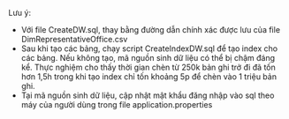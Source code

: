 Lưu ý: 
- Với file CreateDW.sql, thay bằng đường dẫn chính xác được lưu của file DimRepresentativeOffice.csv
- Sau khi tạo các bảng, chạy script CreateIndexDW.sql để tạo index cho các bảng. Nếu không tạo, mã nguồn sinh dữ liệu có thể bị chậm đáng kể. 
  Thực nghiệm cho thấy thời gian chèn từ 250k bản ghi trở đi đã tốn hơn 1,5h trong khi tạo index chỉ tốn khoảng 5p để chèn vào 1 triệu bản ghi. 
- Tại mã nguồn sinh dữ liệu, cập nhật mật khẩu đăng nhập vào sql theo máy của người dùng trong file application.properties
